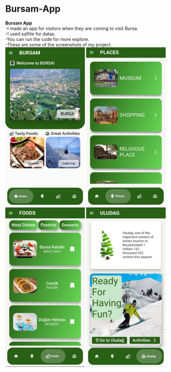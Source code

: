 # Bursam-App
<b>Bursam App</b><br>
-I made an app for visitors when they are coming to visit Bursa.<br>
-I used sqflite for datas.<br>
-You can run the code for more explore.<br>
-These are some of the screenshots of my project.<br>
<img src="Screenshots/1.jpeg" width="250" height="500">
<img src="Screenshots/2.jpeg" width="250" height="500">
<img src="Screenshots/3.jpeg" width="250" height="500">
<img src="Screenshots/4.jpeg" width="250" height="500">
